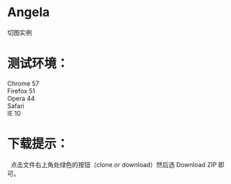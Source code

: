 # Angela
<samll>切图实例</samll>

# 测试环境：

   Chrome 57<br>
   Firefox 51<br>
   Opera 44<br>
   Safari<br>
   IE 10<br>

# 下载提示：
   点击文件右上角处绿色的按钮（clone or download）然后选 Download ZIP 即可。
